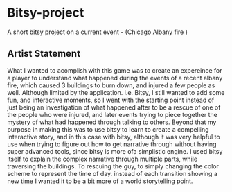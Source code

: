 # Bitsy-project
A short bitsy project on a current event - (Chicago Albany fire ) 

## Artist Statement
What I wanted to acomplish with this game was to create an expereince for a player to understand what happened during the events of a recent albany fire, which caused 3 buildings to burn down, and injured a few people as well. Although limited by the application. i.e. Bitsy, I still wanted to add some fun, and interactive moments, so I went with the starting point instead of just being an investigation of what happened after to be a rescue of one of the people who were injured, and later events trying to piece together the mystery of what had happened through talking to others. Beyond that my purpose in making this was to use bitsy to learn to create a compelling interactive story, and in this case with bitsy, although it was very helpful to use when trying to figure out how to get narrative through without having super advanced tools, since bitsy is more ofa  simplistic engine. I used bitsy itself to explain the complex narrative through multiple parts, while traversing the buildings. To rescuing the guy, to simply changing the color scheme to represent the time of day. instead of each transition showing a new time I wanted it to be a bit more of a world storytelling point.
